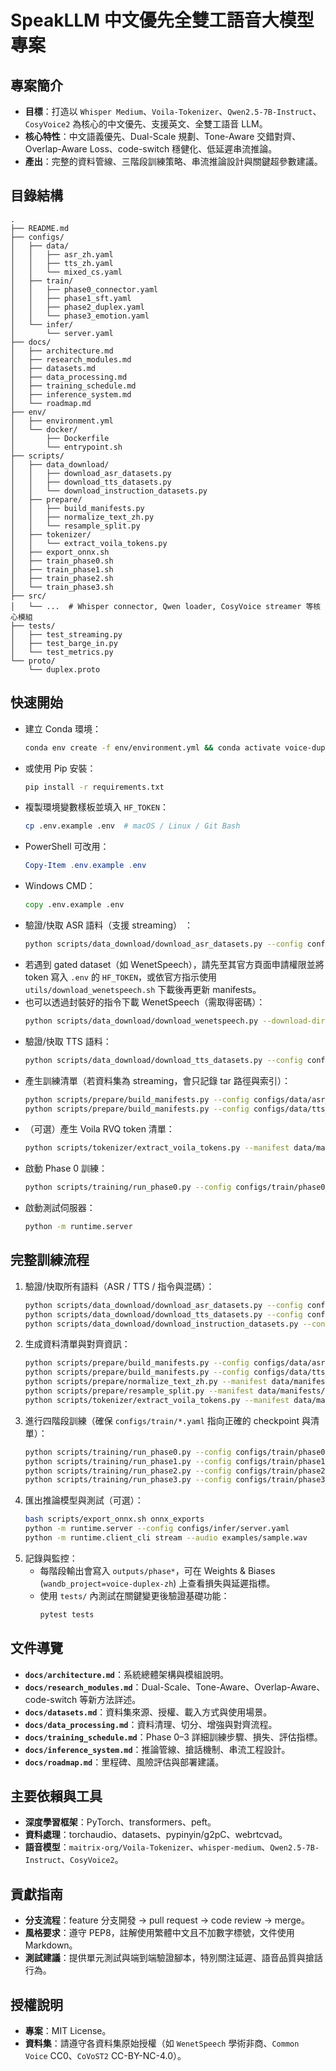 # SpeakLLM 中文優先全雙工語音大模型專案

## 專案簡介
- **目標**：打造以 `Whisper Medium`、`Voila-Tokenizer`、`Qwen2.5-7B-Instruct`、`CosyVoice2` 為核心的中文優先、支援英文、全雙工語音 LLM。
- **核心特性**：中文語義優先、Dual-Scale 規劃、Tone-Aware 交錯對齊、Overlap-Aware Loss、code-switch 穩健化、低延遲串流推論。
- **產出**：完整的資料管線、三階段訓練策略、串流推論設計與關鍵超參數建議。

## 目錄結構
```text
.
├── README.md
├── configs/
│   ├── data/
│   │   ├── asr_zh.yaml
│   │   ├── tts_zh.yaml
│   │   └── mixed_cs.yaml
│   ├── train/
│   │   ├── phase0_connector.yaml
│   │   ├── phase1_sft.yaml
│   │   ├── phase2_duplex.yaml
│   │   └── phase3_emotion.yaml
│   └── infer/
│       └── server.yaml
├── docs/
│   ├── architecture.md
│   ├── research_modules.md
│   ├── datasets.md
│   ├── data_processing.md
│   ├── training_schedule.md
│   ├── inference_system.md
│   └── roadmap.md
├── env/
│   ├── environment.yml
│   └── docker/
│       ├── Dockerfile
│       └── entrypoint.sh
├── scripts/
│   ├── data_download/
│   │   ├── download_asr_datasets.py
│   │   ├── download_tts_datasets.py
│   │   └── download_instruction_datasets.py
│   ├── prepare/
│   │   ├── build_manifests.py
│   │   ├── normalize_text_zh.py
│   │   └── resample_split.py
│   ├── tokenizer/
│   │   └── extract_voila_tokens.py
│   ├── export_onnx.sh
│   ├── train_phase0.sh
│   ├── train_phase1.sh
│   ├── train_phase2.sh
│   └── train_phase3.sh
├── src/
│   └── ...  # Whisper connector, Qwen loader, CosyVoice streamer 等核心模組
├── tests/
│   ├── test_streaming.py
│   ├── test_barge_in.py
│   └── test_metrics.py
└── proto/
    └── duplex.proto
```

## 快速開始
- 建立 Conda 環境：
  ```bash
  conda env create -f env/environment.yml && conda activate voice-duplex-zh
  ```
- 或使用 Pip 安裝：
  ```bash
  pip install -r requirements.txt
  ```
- 複製環境變數樣板並填入 `HF_TOKEN`：
  ```bash
  cp .env.example .env  # macOS / Linux / Git Bash
  ```
- PowerShell 可改用：
  ```powershell
  Copy-Item .env.example .env
  ```
- Windows CMD：
  ```cmd
  copy .env.example .env
  ```
- 驗證/快取 ASR 語料（支援 streaming） ：
  ```bash
  python scripts/data_download/download_asr_datasets.py --config configs/data/asr_zh.yaml
  ```
- 若遇到 gated dataset（如 WenetSpeech），請先至其官方頁面申請權限並將 token 寫入 `.env` 的 `HF_TOKEN`，或依官方指示使用 `utils/download_wenetspeech.sh` 下載後再更新 manifests。
- 也可以透過封裝好的指令下載 WenetSpeech（需取得密碼）：
  ```bash
  python scripts/data_download/download_wenetspeech.py --download-dir data/wenetspeech/download --untar-dir data/wenetspeech/raw
  ```
- 驗證/快取 TTS 語料：
  ```bash
  python scripts/data_download/download_tts_datasets.py --config configs/data/tts_zh.yaml
  ```
- 產生訓練清單（若資料集為 streaming，會只記錄 tar 路徑與索引）：
  ```bash
  python scripts/prepare/build_manifests.py --config configs/data/asr_zh.yaml --output data/manifests/asr_train.jsonl
  python scripts/prepare/build_manifests.py --config configs/data/tts_zh.yaml --output data/manifests/tts_train.jsonl
  ```
- （可選）產生 Voila RVQ token 清單：
  ```bash
  python scripts/tokenizer/extract_voila_tokens.py --manifest data/manifests/tts_train.jsonl --output data/manifests/tts_voila_codes.jsonl --checkpoint maitrix-org/Voila-Tokenizer
  ```
- 啟動 Phase 0 訓練：
  ```bash
  python scripts/training/run_phase0.py --config configs/train/phase0_connector.yaml
  ```
- 啟動測試伺服器：
  ```bash
  python -m runtime.server
  ```

## 完整訓練流程
1. 驗證/快取所有語料（ASR / TTS / 指令與混碼）：
   ```bash
   python scripts/data_download/download_asr_datasets.py --config configs/data/asr_zh.yaml
   python scripts/data_download/download_tts_datasets.py --config configs/data/tts_zh.yaml
   python scripts/data_download/download_instruction_datasets.py --config configs/data/mixed_cs.yaml
   ```
2. 生成資料清單與對齊資訊：
   ```bash
   python scripts/prepare/build_manifests.py --config configs/data/asr_zh.yaml --output data/manifests/asr_train.jsonl
   python scripts/prepare/build_manifests.py --config configs/data/tts_zh.yaml --output data/manifests/tts_train.jsonl
   python scripts/prepare/normalize_text_zh.py --manifest data/manifests/asr_train.jsonl --output data/manifests/asr_train_normalized.jsonl --conversion t2s
   python scripts/prepare/resample_split.py --manifest data/manifests/asr_train_normalized.jsonl --output_dir data/resampled --target_sr 16000 --vad
   python scripts/tokenizer/extract_voila_tokens.py --manifest data/manifests/tts_train.jsonl --output data/manifests/tts_voila_codes.jsonl --checkpoint maitrix-org/Voila-Tokenizer
   ```
3. 進行四階段訓練（確保 `configs/train/*.yaml` 指向正確的 checkpoint 與清單）：
   ```bash
   python scripts/training/run_phase0.py --config configs/train/phase0_connector.yaml
   python scripts/training/run_phase1.py --config configs/train/phase1_sft.yaml
   python scripts/training/run_phase2.py --config configs/train/phase2_duplex.yaml
   python scripts/training/run_phase3.py --config configs/train/phase3_emotion.yaml
   ```
4. 匯出推論模型與測試（可選）：
   ```bash
   bash scripts/export_onnx.sh onnx_exports
   python -m runtime.server --config configs/infer/server.yaml
   python -m runtime.client_cli stream --audio examples/sample.wav
   ```
5. 記錄與監控：
   - 每階段輸出會寫入 `outputs/phase*`，可在 Weights & Biases (`wandb_project=voice-duplex-zh`) 上查看損失與延遲指標。
   - 使用 `tests/` 內測試在關鍵變更後驗證基礎功能：
     ```bash
     pytest tests
     ```

## 文件導覽
- **`docs/architecture.md`**：系統總體架構與模組說明。
- **`docs/research_modules.md`**：Dual-Scale、Tone-Aware、Overlap-Aware、code-switch 等新方法詳述。
- **`docs/datasets.md`**：資料集來源、授權、載入方式與使用場景。
- **`docs/data_processing.md`**：資料清理、切分、增強與對齊流程。
- **`docs/training_schedule.md`**：Phase 0–3 詳細訓練步驟、損失、評估指標。
- **`docs/inference_system.md`**：推論管線、搶話機制、串流工程設計。
- **`docs/roadmap.md`**：里程碑、風險評估與部署建議。

## 主要依賴與工具
- **深度學習框架**：PyTorch、transformers、peft。
- **資料處理**：torchaudio、datasets、pypinyin/g2pC、webrtcvad。
- **語音模型**：`maitrix-org/Voila-Tokenizer`、`whisper-medium`、`Qwen2.5-7B-Instruct`、`CosyVoice2`。

## 貢獻指南
- **分支流程**：feature 分支開發 → pull request → code review → merge。
- **風格要求**：遵守 PEP8，註解使用繁體中文且不加數字標號，文件使用 Markdown。
- **測試建議**：提供單元測試與端到端驗證腳本，特別關注延遲、語音品質與搶話行為。

## 授權說明
- **專案**：MIT License。
- **資料集**：請遵守各資料集原始授權（如 `WenetSpeech` 學術非商、`Common Voice` CC0、`CoVoST2` CC-BY-NC-4.0）。
